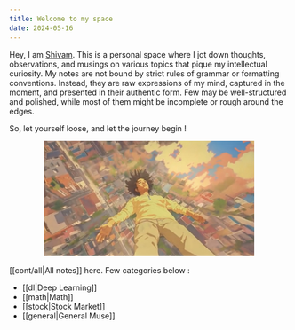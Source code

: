 ```yaml
---
title: Welcome to my space
date: 2024-05-16
---
```


Hey, I am [Shivam](https://shivammk27.github.io/). This is a personal space where I jot down thoughts, observations, and musings on various topics that pique my intellectual curiosity.
My notes are not bound by strict rules of grammar or formatting conventions. Instead, they are raw expressions of my mind, captured in the moment, and presented in their authentic form. Few may be well-structured and polished, while most of them might be incomplete or rough around the edges.

So, let yourself loose, and let the journey begin !

<p align="center" width="100%">
    <img width="75%" src="assets/lucid.jpg">
</p>

[[cont/all|All notes]] here. Few categories below :

- [[dl|Deep Learning]]
- [[math|Math]]
- [[stock|Stock Market]]
- [[general|General Muse]]
